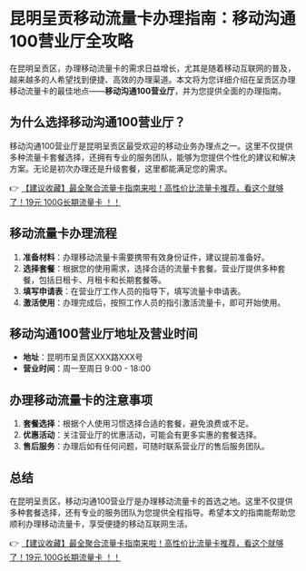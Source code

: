 # 昆明呈贡移动流量卡办理指南：移动沟通100营业厅全攻略

在昆明呈贡区，办理移动流量卡的需求日益增长，尤其是随着移动互联网的普及，越来越多的人希望找到便捷、高效的办理渠道。本文将为您详细介绍在呈贡区办理移动流量卡的最佳地点——**移动沟通100营业厅**，并为您提供全面的办理指南。

## 为什么选择移动沟通100营业厅？

移动沟通100营业厅是昆明呈贡区最受欢迎的移动业务办理点之一。这里不仅提供多种流量卡套餐选择，还拥有专业的服务团队，能够为您提供个性化的建议和解决方案。无论是初次办理还是升级套餐，这里都能满足您的需求。

👉 [【建议收藏】最全聚合流量卡指南来啦！高性价比流量卡推荐，看这个就够了！19元 100G长期流量卡 ！！](https://bit.ly/Liuliangka)

## 移动流量卡办理流程

1. **准备材料**：办理移动流量卡需要携带有效身份证件，建议提前准备好。
2. **选择套餐**：根据您的使用需求，选择合适的流量卡套餐。营业厅提供多种套餐，包括日租卡、月租卡和长期套餐等。
3. **填写申请表**：在营业厅工作人员的指导下，填写流量卡申请表。
4. **激活使用**：办理完成后，按照工作人员的指引激活流量卡，即可开始使用。

## 移动沟通100营业厅地址及营业时间

- **地址**：昆明市呈贡区XXX路XXX号
- **营业时间**：周一至周日 9:00 - 18:00

## 办理移动流量卡的注意事项

1. **套餐选择**：根据个人使用习惯选择合适的套餐，避免浪费或不足。
2. **优惠活动**：关注营业厅的优惠活动，可能会有更多实惠的套餐选择。
3. **售后服务**：办理后如有任何问题，可随时联系营业厅的售后服务团队。

## 总结

在昆明呈贡区，移动沟通100营业厅是办理移动流量卡的首选之地。这里不仅提供多种套餐选择，还有专业的服务团队为您提供全程指导。希望本文的指南能帮助您顺利办理移动流量卡，享受便捷的移动互联网生活。

👉 [【建议收藏】最全聚合流量卡指南来啦！高性价比流量卡推荐，看这个就够了！19元 100G长期流量卡 ！！](https://bit.ly/Liuliangka)